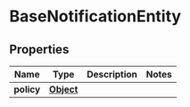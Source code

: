 

# BaseNotificationEntity

## Properties

Name | Type | Description | Notes
------------ | ------------- | ------------- | -------------
**policy** | [**Object**](.md) |  | 



